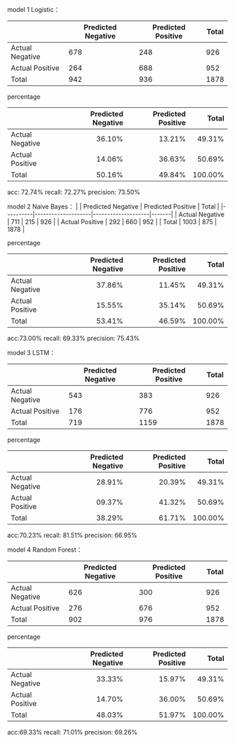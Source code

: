 model 1 Logistic：

|                 | Predicted Negative | Predicted Positive | Total |
|---------------- |--------------------|--------------------|-------|
| Actual Negative |       678          |       248          |  926  |
| Actual Positive |       264          |       688          |  952  |
| Total           |       942          |       936          | 1878  |

percentage

|                 | Predicted Negative | Predicted Positive |  Total |
|---------------- |-------------------:|-------------------:|-------:|
| Actual Negative |             36.10% |             13.21% | 49.31% |
| Actual Positive |             14.06% |             36.63% | 50.69% |
| Total           |             50.16% |             49.84% | 100.00%|

acc: 72.74%
recall: 72.27%
precision: 73.50%


model 2 Naive Bayes：
|          | Predicted Negative | Predicted Positive | Total |
|----------|--------------------|--------------------|-------|
| Actual Negative |       711        |       215        |  926  |
| Actual Positive |       292        |       660        |  952  |
| Total           |       1003       |       875        | 1878  |

percentage

|                | Predicted Negative | Predicted Positive |  Total  |
|----------------|-------------------:|-------------------:|-------:|
| Actual Negative |             37.86% |             11.45% | 49.31% |
| Actual Positive |             15.55% |             35.14% | 50.69% |
| Total           |             53.41% |             46.59% | 100.00% |

acc:73.00%
recall: 69.33%
precision: 75.43%

model 3 LSTM：

|                | Predicted Negative | Predicted Positive | Total |
|----------------|--------------------|--------------------|-------|
| Actual Negative |        543         |        383         |  926  |
| Actual Positive |        176         |        776         |  952  |
| Total           |        719         |       1159         | 1878  |

percentage

|                | Predicted Negative | Predicted Positive |  Total  |
|----------------|-------------------:|-------------------:|-------:|
| Actual Negative |             28.91% |             20.39% | 49.31% |
| Actual Positive |             09.37% |             41.32% | 50.69% |
| Total           |             38.29% |             61.71% | 100.00% |

acc:70.23%
recall: 81.51%
precision: 66.95%

model 4 Random Forest：

|                | Predicted Negative | Predicted Positive | Total |
|----------------|--------------------|--------------------|-------|
| Actual Negative |        626         |        300         |  926  |
| Actual Positive |        276         |        676         |  952  |
| Total           |        902         |        976         | 1878  |

percentage

|                | Predicted Negative | Predicted Positive |  Total  |
|----------------|-------------------:|-------------------:|-------:|
| Actual Negative |             33.33% |             15.97% | 49.31% |
| Actual Positive |             14.70% |             36.00% | 50.69% |
| Total           |             48.03% |             51.97% | 100.00% |

acc:69.33%
recall: 71.01%
precision: 69.26%